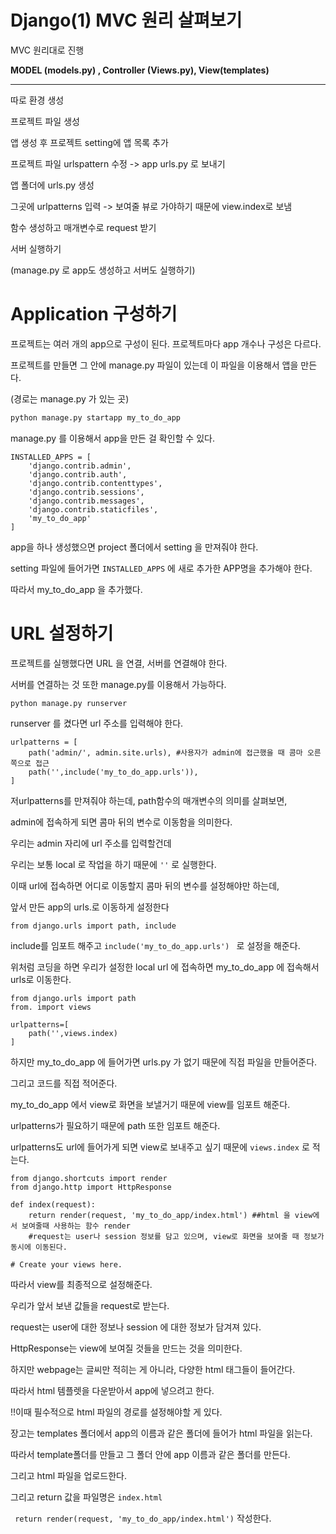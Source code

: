 # Django(1) MVC 원리 살펴보기





MVC 원리대로 진행



**MODEL (models.py) , Controller (Views.py),  View(templates)** 



<hr>



따로 환경 생성

프로젝트 파일 생성

앱 생성 후 프로젝트 setting에 앱 목록 추가

프로젝트 파일 urlspattern 수정 -> app urls.py 로 보내기

앱 폴더에 urls.py 생성

그곳에 urlpatterns 입력 -> 보여줄 뷰로 가야하기 때문에 view.index로 보냄

함수 생성하고 매개변수로 request 받기

서버 실행하기



(manage.py 로 app도 생성하고 서버도 실행하기)



# Application 구성하기



프로젝트는 여러 개의 app으로 구성이 된다. 프로젝트마다 app 개수나 구성은 다르다.

프로젝트를 만들면 그 안에 manage.py 파일이 있는데 이 파일을 이용해서 앱을 만든다.

(경로는 manage.py 가 있는 곳)



```python
python manage.py startapp my_to_do_app
```



manage.py 를 이용해서 app을 만든 걸 확인할 수 있다.



```django
INSTALLED_APPS = [
    'django.contrib.admin',
    'django.contrib.auth',
    'django.contrib.contenttypes',
    'django.contrib.sessions',
    'django.contrib.messages',
    'django.contrib.staticfiles',
    'my_to_do_app'
]
```



app을 하나 생성했으면 project 폴더에서 setting 을 만져줘야 한다. 

setting 파일에 들어가면 `INSTALLED_APPS` 에 새로 추가한 APP명을 추가해야 한다.

따라서 my_to_do_app 을 추가했다.



# URL 설정하기



프로젝트를 실행했다면 URL 을 연결, 서버를 연결해야 한다.

서버를 연결하는 것  또한 manage.py를 이용해서 가능하다.



```django
python manage.py runserver
```



runserver 를 켰다면 url 주소를 입력해야 한다.



```django
urlpatterns = [
    path('admin/', admin.site.urls), #사용자가 admin에 접근했을 때 콤마 오른쪽으로 접근
    path('',include('my_to_do_app.urls')),
]

```



저urlpatterns를 만져줘야 하는데, path함수의 매개변수의 의미를 살펴보면,

admin에 접속하게 되면 콤마 뒤의 변수로 이동함을 의미한다.

우리는 admin 자리에 url 주소를 입력할건데 

우리는 보통 local 로 작업을 하기 때문에 `''` 로 실행한다.

이때 url에 접속하면 어디로 이동할지 콤마 뒤의 변수를 설정해야만 하는데, 

앞서 만든 app의 urls.로 이동하게 설정한다



```django
from django.urls import path, include
```



include를 임포트 해주고 `include('my_to_do_app.urls') ` 로 설정을 해준다.

위처럼 코딩을 하면 우리가 설정한 local url 에 접속하면 my_to_do_app 에 접속해서 urls로 이동한다.



```django
from django.urls import path
from. import views

urlpatterns=[
    path('',views.index)
]
```



하지만 my_to_do_app 에 들어가면 urls.py 가 없기 때문에 직접 파일을 만들어준다.

그리고 코드를 직접 적어준다.

my_to_do_app 에서 view로 화면을 보낼거기 때문에 view를 임포트 해준다.

urlpatterns가 필요하기 때문에 path 또한 임포트 해준다.

urlpatterns도 url에 들어가게 되면 view로 보내주고 싶기 때문에 `views.index` 로 적는다.



```django
from django.shortcuts import render
from django.http import HttpResponse

def index(request):
    return render(request, 'my_to_do_app/index.html') ##html 을 view에서 보여줄때 사용하는 함수 render
    #request는 user나 session 정보를 담고 있으며, view로 화면을 보여줄 때 정보가 동시에 이동된다.

# Create your views here.

```



따라서 view를 최종적으로 설정해준다.

우리가 앞서 보낸 값들을 request로 받는다.

request는 user에 대한 정보나 session 에 대한 정보가 담겨져 있다.

HttpResponse는 view에 보여질 것들을 만드는 것을 의미한다.

하지만 webpage는 글씨만 적히는 게 아니라, 다양한 html 태그들이 들어간다.



따라서 html 템플렛을 다운받아서 app에 넣으려고 한다.



!!이때 필수적으로 html 파일의 경로를 설정해야할 게 있다.

장고는 templates 폴더에서 app의 이름과 같은 폴더에 들어가 html 파일을 읽는다.

따라서 template폴더를 만들고 그 폴더 안에 app 이름과 같은 폴더를 만든다.

그리고 html 파일을 업로드한다.

그리고 return 값을 파일명은 `index.html` 

` return render(request, 'my_to_do_app/index.html')` 작성한다.

















